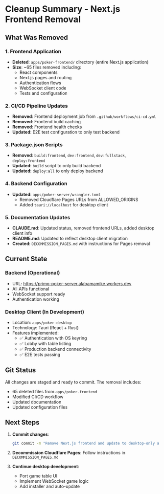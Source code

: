 # Cleanup Summary - Next.js Frontend Removal

## What Was Removed

### 1. Frontend Application
- **Deleted**: `apps/poker-frontend/` directory (entire Next.js application)
- **Size**: ~65 files removed including:
  - React components
  - Next.js pages and routing
  - Authentication flows
  - WebSocket client code
  - Tests and configuration

### 2. CI/CD Pipeline Updates
- **Removed**: Frontend deployment job from `.github/workflows/ci-cd.yml`
- **Removed**: Frontend build caching
- **Removed**: Frontend health checks
- **Updated**: E2E test configuration to only test backend

### 3. Package.json Scripts
- **Removed**: `build:frontend`, `dev:frontend`, `dev:fullstack`, `deploy:frontend`
- **Updated**: `build` script to only build backend
- **Updated**: `deploy:all` to only deploy backend

### 4. Backend Configuration
- **Updated**: `apps/poker-server/wrangler.toml`
  - Removed Cloudflare Pages URLs from ALLOWED_ORIGINS
  - Added `tauri://localhost` for desktop client

### 5. Documentation Updates
- **CLAUDE.md**: Updated status, removed frontend URLs, added desktop client info
- **README.md**: Updated to reflect desktop client migration
- **Created**: `DECOMMISSION_PAGES.md` with instructions for Pages removal

## Current State

### Backend (Operational)
- URL: https://primo-poker-server.alabamamike.workers.dev
- All APIs functional
- WebSocket support ready
- Authentication working

### Desktop Client (In Development)
- Location: `apps/poker-desktop`
- Technology: Tauri (React + Rust)
- Features implemented:
  - ✅ Authentication with OS keyring
  - ✅ Lobby with table listing
  - ✅ Production backend connectivity
  - ✅ E2E tests passing

## Git Status

All changes are staged and ready to commit. The removal includes:
- 65 deleted files from `apps/poker-frontend`
- Modified CI/CD workflow
- Updated documentation
- Updated configuration files

## Next Steps

1. **Commit changes**: 
   ```bash
   git commit -m "Remove Next.js frontend and update to desktop-only architecture"
   ```

2. **Decommission Cloudflare Pages**: Follow instructions in `DECOMMISSION_PAGES.md`

3. **Continue desktop development**:
   - Port game table UI
   - Implement WebSocket game logic
   - Add installer and auto-update